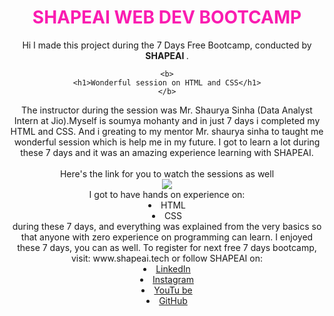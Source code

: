 # SHAPEAI WEB DEV BOOTCAMP
Hi I made this project during the 7 Days Free Bootcamp, conducted by <b> SHAPEAI
</b>.
  <style>  
        body {  
        text-align:center;  
        }  
        h1{  
        color: rgb(250, 28, 176);  
        }  
        div{  
        font-size: 25px;  
        padding: 50px;  
        border: 5px solid red;  
        margin: 20px;  
        }  
        #one{  
        background-color: lightgreen;  
        }  
        #two{  
        background-color: #ddaefa;  
        }  
        #three{  
        background-color: rgb(155, 55, 128);  
        color: white;  
        }  
        #four{  
        background-color: hsl(60, 22%, 50%);  
        color: white;  
        }  
        </style>  
   

</head>
  
    
<body>
    
    <b>
    <h1>Wonderful session on HTML and CSS</h1>
    </b>
</body>
The instructor during the session was Mr. Shaurya Sinha (Data Analyst Intern at Jio).Myself is soumya mohanty and in just 7 days i completed my HTML and CSS. And i greating to my mentor Mr. shaurya sinha to taught me wonderful session which is help me in my future. I got to
learn a lot during these 7 days and it was an amazing experience learning with SHAPEAI.
<br><br>Here's the link for you to watch the sessions as well<br>
<a href="https://youtube.com/playlist?list=PL7zl8TDRnbun7K0fECtSMCI2hOCgLBy9a"> <img src="https://github.com/ShapeAI/PYTHON-AND-DATA-ANALYTICS/blob/main/WebD%20poster.png"> </a>
<br>I got to have hands on experience on:
<li>HTML
<li>CSS
<br>during these 7 days, and everything was explained from the very basics so that
anyone with zero experience on programming can learn.
I enjoyed these 7 days, you can as well. To register for next free 7 days bootcamp, visit:
www.shapeai.tech
or follow SHAPEAI on:
<li><a href=
"https://in.linkedin.com/company/shapeai">LinkedIn</a>
<li><a href=
"https://www.instagram.com/shape.ai/?hl=en">Instagram</a>
<li><a
href=
"https://www.youtube.com/channel/UCTUvDLTW9meuDXWcbmISPdA">YouTu
be</a>
<li><a href=
"https://github.com/shapeai">GitHub</a>
